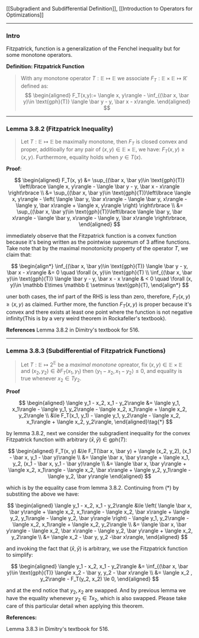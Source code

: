 [[Subgradient and Subdifferential Definition]], [[Introduction to Operators for Optimizations]]


---
### **Intro**

Fitzpatrick, function is a generalization of the Fenchel inequality but for some monotone operators. 

**Definition: Fitzpatrick Function**
> With any monotone operator $T:\mathbb E \mapsto \mathbb E$ we associate $F_T: \mathbb E\times \mathbb E \mapsto \mathbb{\bar{R}}$ defined as: 
> $$
> \begin{aligned}
>   F_T(x,y):= \langle x, y\rangle - \inf_{(\bar x, \bar y)\in \text{gph}(T)} \langle \bar y - y, \bar x - x\rangle. 
> \end{aligned}
> $$

---
### **Lemma 3.8.2 (Fitzpatrick Inequality)**
> Let $T: \mathbb E \mapsto \mathbb E$ be maximally monotone, then $F_T$ is closed convex and proper, additioally for any pair of $(x, y) \in \mathbb E \times \mathbb E$, we have: $F_T(x, y)\ge \langle x, y\rangle$. Furthermore, equality holds when $y \in T(x)$. 

**Proof**:

$$
\begin{aligned}
    F_T(x, y) &= \sup_{(\bar x, \bar y)\in \text{gph}(T)}
    \left\lbrace
        \langle x, y\rangle - \langle \bar y - y, \bar x - x\rangle
    \right\rbrace
    \\
    &= \sup_{(\bar x, \bar y)\in \text{gph}(T)}\left\lbrace
        \langle x, y\rangle - 
        \left(
            \langle \bar y, \bar x\rangle - \langle \bar y, x\rangle
            - 
            \langle y, \bar x\rangle + \langle x, y\rangle
        \right)
    \right\rbrace
    \\
    &= 
    \sup_{(\bar x, \bar y)\in \text{gph}(T)}\left\lbrace
        \langle \bar y, \bar x\rangle - \langle \bar y, x\rangle
        - 
        \langle y, \bar x\rangle
    \right\rbrace, 
\end{aligned}
$$

immediately observe that the Fitzpatrick function is a convex function because it's being written as the pointwise supremum of 3 affine functions. Take note that by the maximal monotonicity property of the operator $T$, we claim that: 

$$
\begin{align*}
    \inf_{(\bar x, \bar y)\in \text{gph}(T)} \langle \bar y - y, \bar x - x\rangle 
    &= 0 \quad \forall (x, y)\in \text{gph}(T)
    \\
    \inf_{(\bar x, \bar y)\in \text{gph}(T)} \langle \bar y - y, \bar x - x \rangle
    & < 0 \quad
    \forall (x, y)\in \mathbb E\times \mathbb E \setminus \text{gph}(T), 
\end{align*}
$$

uner both cases, the inf part of the RHS is less than zero, therefore, $F_T(x, y)\ge \langle x, y\rangle$ as claimed. Further more, the function $F_T(x, y)$ is proper because it's convex and there exists at least one point where the function is not negative infinity(This is by a very weird theorem in Rockafeller's textbook).





**References**
Lemma 3.8.2 in Dimitry's textbook for 516. 

---
### **Lemma 3.8.3 (Subdifferential of Fitzpatrick Functions)**
> Let $T: \mathbb E \mapsto 2^{\mathbb E}$ be a *maximal monotone* opreator, fix $(x, y)\in \mathbb E \times \mathbb E$ and $(x_2, y_2)\in \partial F_T(x_1, y_1)$ then $\langle y_1 - x_2, x_1 - y_2\rangle\le 0$, and equality is true whenever $x_2 \in Ty_2$. 

**Proof**

$$
\begin{aligned}
    \langle y_1 - x_2, x_1 - y_2\rangle
    &= 
    \langle y_1, x_1\rangle - \langle y_1, y_2\rangle - \langle x_2, x_1\rangle
    + \langle x_2, y_2\rangle
    \\
    &\le 
    F_T(x_1, y_1) - \langle y_1, y_2\rangle - \langle x_2, x_1\rangle
    + \langle x_2, y_2\rangle,
\end{aligned}\tag{*}
$$

by lemma 3.8.2, next we consider the subgradient inequality for the convex Fitzpatrick function with arbitrary $(\bar x, \bar y)\in \text{gph}(T)$: 

$$
\begin{aligned}
    F_T(x, y)
    &\le F_T(\bar x, \bar y) + \langle (x_2, y_2), (x_1 - \bar x, y_1 - \bar y)\rangle
    \\
    &= 
    \langle \bar x, \bar y\rangle + 
    \langle x_1, y_2, (x_1 - \bar x, y_1 - \bar y)\rangle
    \\
    &= 
    \langle \bar x, \bar y\rangle + \langle x_2, x_1\rangle - \langle x_2, \bar x\rangle + \langle y_2, y_1\rangle - \langle y_2, \bar y\rangle
\end{aligned}
$$

which is by the equality case from lemma 3.8.2. Continuing from (*) by substiting the above we have: 

$$
\begin{aligned}
    \langle y_1 - x_2, x_1 - y_2\rangle &\le 
    \left(
        \langle \bar x, \bar y\rangle + \langle x_2, x_1\rangle - \langle x_2, \bar x\rangle + \langle y_2, y_1\rangle - \langle y_2, \bar y\rangle
    \right) - \langle y_1, y_2\rangle - \langle x_2, x_1\rangle
    + \langle x_2, y_2\rangle
    \\
    &= \langle \bar x, \bar y\rangle - \langle x_2, \bar x\rangle - 
    \langle y_2, \bar y\rangle + \langle x_2, y_2\rangle
    \\
    &= \langle x_2 - \bar y, y_2 -\bar x\rangle, 
\end{aligned}
$$

and invoking the fact that $(\bar x, \bar y)$ is arbitrary, we use the Fitzpatrick function to simplify: 

$$
\begin{aligned}
    \langle y_1 - x_2, x_1 - y_2\rangle
    &= 
    \inf_{(\bar x, \bar y)\in \text{gph}(T)}
    \langle x_2 - \bar y, y_2 - \bar x\rangle 
    \\
    &= \langle x_2 , y_2\rangle - F_T(y_2, x_2) \le 0, 
\end{aligned}
$$

and at the end notice that $y_2, x_2$ are swapped. And by previous lemma we have the equality whenever $y_2 \in Tx_2$, which is also swapped. Please take care of this particular detail when applying this theorem. 


**References:**

Lemma 3.8.3 in Dimitry's textbook for 516. 